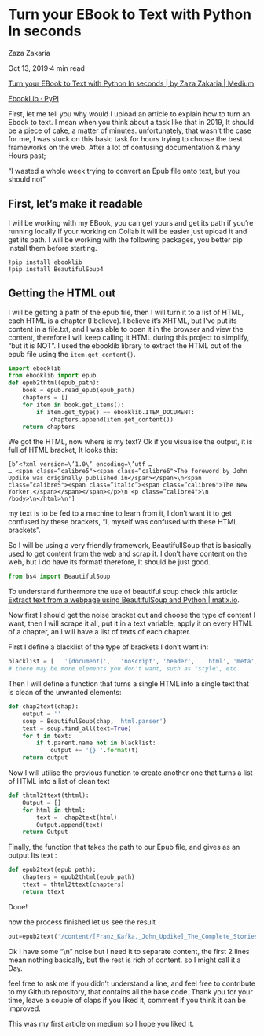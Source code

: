 # Turn your EBook to Text with Python In seconds

Zaza Zakaria

Oct 13, 2019·4 min read

[Turn your EBook to Text with Python In seconds | by Zaza Zakaria | Medium](https://medium.com/@zazazakaria18/turn-your-ebook-to-text-with-python-in-seconds-2a1e42804913)

[EbookLib · PyPI](https://pypi.org/project/EbookLib/)

First, let me tell you why would I upload an article to explain how to turn an Ebook to text. I mean when you think about a task like that in 2019, It should be a piece of cake, a matter of minutes. unfortunately, that wasn't the case for me, I was stuck on this basic task for hours trying to choose the best frameworks on the web. After a lot of confusing documentation & many Hours past;

“I wasted a whole week trying to convert an Epub file onto text, but you should not”

## First, let’s make it readable

I will be working with my EBook, you can get yours and get its path if you’re running locally If your working on Collab it will be easier just upload it and get its path. I will be working with the following packages, you better pip install them before starting.

```
!pip install ebooklib
!pip install BeautifulSoup4
```

## Getting the HTML out

I will be getting a path of the epub file, then I will turn it to a list of HTML, each HTML is a chapter (I believe). I believe it’s XHTML, but I’ve put its content in a file.txt, and I was able to open it in the browser and view the content, therefore I will keep calling it HTML during this project to simplify, “but it is NOT”. I used the ebooklib library to extract the HTML out of the epub file using the `item.get_content()`.

```py
import ebooklib
from ebooklib import epub
def epub2thtml(epub_path):
    book = epub.read_epub(epub_path)
    chapters = []
    for item in book.get_items():
        if item.get_type() == ebooklib.ITEM_DOCUMENT:
            chapters.append(item.get_content())
    return chapters
```

We got the HTML, now where is my text? Ok if you visualise the output, it is full of HTML bracket, It looks this:

```
[b’<?xml version=\’1.0\’ encoding=\’utf …
… <span class=”calibre5"><span class=”calibre6">The foreword by John Updike was originally published in</span></span>\n<span class=”calibre5"><span class=”italic”><span class=”calibre6">The New Yorker.</span></span></span></p>\n <p class=”calibre4">\n
/body>\n</html>\n']
```

my text is to be fed to a machine to learn from it, I don’t want it to get confused by these brackets, “I, myself was confused with these HTML brackets”.

So I will be using a very friendly framework, BeautifullSoup that is basically used to get content from the web and scrap it. I don’t have content on the web, but I do have its format! therefore, It should be just good.

```py
from bs4 import BeautifulSoup
```

To understand furthermore the use of beautiful soup check this article: [Extract text from a webpage using BeautifulSoup and Python | matix.io](https://matix.io/extract-text-from-webpage-using-beautifulsoup-and-python/).

Now first I should get the noise bracket out and choose the type of content I want, then I will scrape it all, put it in a text variable, apply it on every HTML of a chapter, an I will have a list of texts of each chapter.

First I define a blacklist of the type of brackets I don’t want in:

```py
blacklist = [   '[document]',   'noscript', 'header',   'html', 'meta', 'head','input', 'script',   ]
# there may be more elements you don't want, such as "style", etc.
```

Then I will define a function that turns a single HTML into a single text that is clean of the unwanted elements:

```py
def chap2text(chap):
    output = ''
    soup = BeautifulSoup(chap, 'html.parser')
    text = soup.find_all(text=True)
    for t in text:
        if t.parent.name not in blacklist:
            output += '{} '.format(t)
    return output
```

Now I will utilise the previous function to create another one that turns a list of HTML into a list of clean text

```py
def thtml2ttext(thtml):
    Output = []
    for html in thtml:
        text =  chap2text(html)
        Output.append(text)
    return Output
```

Finally, the function that takes the path to our Epub file, and gives as an output Its text :

```py
def epub2text(epub_path):
    chapters = epub2thtml(epub_path)
    ttext = thtml2ttext(chapters)
    return ttext
```

Done!

now the process finished let us see the result

```py
out=epub2text('/content/[Franz_Kafka,_John_Updike]_The_Complete_Stories(z-lib.org).epub')
```

Ok I have some “\n” noise but I need it to separate content, the first 2 lines mean nothing basically, but the rest is rich of content. so I might call it a Day.

feel free to ask me if you didn't understand a line, and feel free to contribute to my Github repository, that contains all the base code. Thank you for your time, leave a couple of claps if you liked it, comment if you think it can be improved.

This was my first article on medium so I hope you liked it.